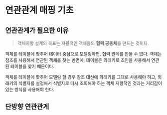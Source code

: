 # 연관관계 매핑 기초

## 연관관계가 필요한 이유

> 객체지향 설계의 목표는 자율적인 객체들의 **협력 공동체**를 만드는 것이다.
> 

객체를 테이블에 맞추어 데이터 중심으로 모델링하면, 협력 관계를 만들 수 없다. 객체는 참조를 사용해서 연관된 객체를 찾는 반면에, 테이블은 외래키로 조인을 사용해서 연관된 테이블을 찾기 때문이다.

객체를 테이블에 맞추어 모델링 할 경우 참조 대신에 외래키를 그대로 사용해야 하고, 외래키의 식별자를 설정해서 식별자로 다시 조회해야 하는 객체 지향적인 것과는 거리감이 있는 방식을 사용해야 한다.

## 단방향 연관관계